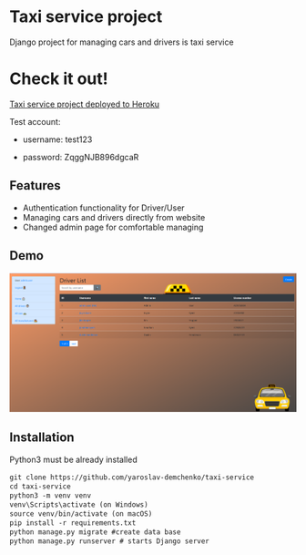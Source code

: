 # Taxi service project

Django project for managing cars and drivers is taxi service

# Check it out!

[Taxi service project deployed to Heroku](https://taxi-service-mm.herokuapp.com/)

Test account:

* username: test123

* password: ZqggNJB896dgcaR

## Features

* Authentication functionality for Driver/User
* Managing cars and drivers directly from website
* Changed admin page for comfortable managing

## Demo

![Website Interface](demo.png)

## Installation

Python3 must be already installed


```shell
git clone https://github.com/yaroslav-demchenko/taxi-service
cd taxi-service
python3 -m venv venv
venv\Scripts\activate (on Windows)
source venv/bin/activate (on macOS)
pip install -r requirements.txt
python manage.py migrate #create data base
python manage.py runserver # starts Django server
```
